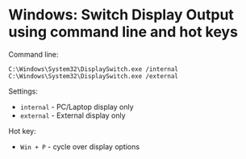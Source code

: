 # Windows: Switch Display Output using command line and hot keys

Command line:

```
C:\Windows\System32\DisplaySwitch.exe /internal
C:\Windows\System32\DisplaySwitch.exe /external
```

Settings:

*   `internal` - PC/Laptop display only
*   `external` - External display only

Hot key:

*   `Win + P` - cycle over display options
